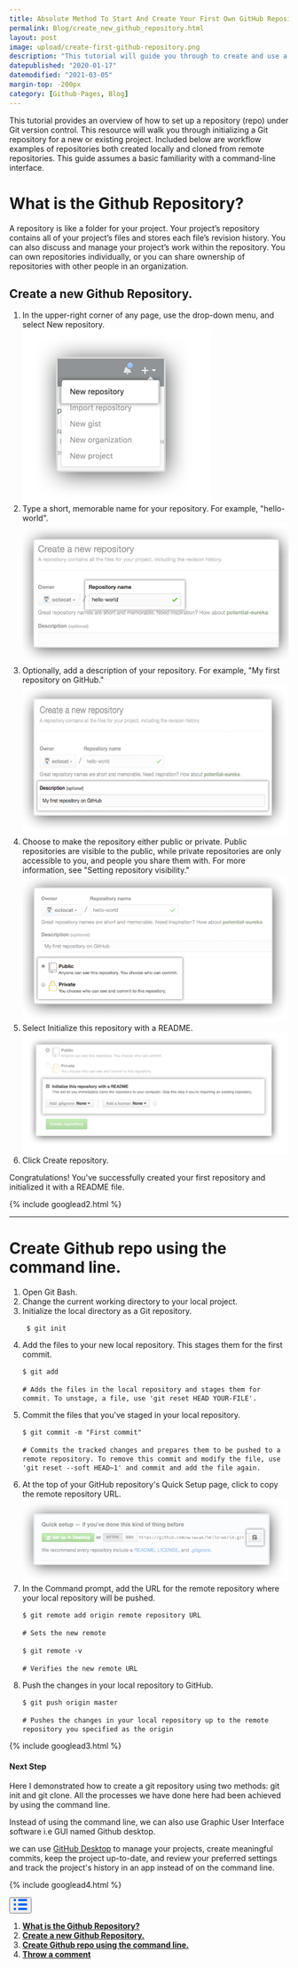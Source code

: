 ```yaml
---
title: Absolute Method To Start And Create Your First Own GitHub Repository.
permalink: Blog/create_new_github_repository.html
layout: post
image: upload/create-first-github-repository.png
description: "This tutorial will guide you through to create and use a new Github repository where GitHub stores each project in its own online repository. we can also create a remote repository on GitHub right from the command line, allow the user to interactively create a .gitignore file and so on."
datepublished: "2020-01-17"
datemodified: "2021-03-05"
margin-top: -200px
category: [Github-Pages, Blog]
---
```


This tutorial provides an overview of how to set up a repository (repo) under Git version control. This resource will walk you through initializing a Git repository for a new or existing project. Included below are workflow examples of repositories both created locally and cloned from remote repositories. This guide assumes a basic familiarity with a command-line interface.

<h1 id="what-is-github-repository">What is the Github Repository?</h1>

A repository is like a folder for your project. Your project’s repository contains all of your project’s files and stores each file’s revision history. You can also discuss and manage your project’s work within the repository. You can own repositories individually, or you can share ownership of repositories with other people in an organization.

<h2 id="create-new-github-repository">Create a new Github Repository.</h2>

<ol>
<li>In the upper-right corner of any page, use the drop-down menu, and select New repository. <br>
<img src="/uploads/git-new-repository-1.png">
 </li>
<li>Type a short, memorable name for your repository. For example, "hello-world". <br>
<img src="/uploads/git-new-repository-2.png">
</li>
<li>Optionally, add a description of your repository. For example, "My first repository on GitHub." <br>
<img src="/uploads/git-new-repository-3.png">
</li>

<li>Choose to make the repository either public or private. Public repositories are visible to the public, while private repositories are only accessible to you, and people you share them with. For more information, see "Setting repository visibility." <br>
<img src="/uploads/git-new-repository-4.png">
</li>

<li>Select Initialize this repository with a README. <br>

<img src="/uploads/git-new-repository-5.png">

</li>
<li>Click Create repository.</li>
</ol>

Congratulations! You've successfully created your first repository and initialized it with a README file.

{% include googlead2.html %}

<hr>

<h1 id="create-github-repo-using-command-line">Create Github repo using the command line.</h1>

<ol>
<li>Open Git Bash.</li>
<li>Change the current working directory to your local project.</li>
<li>Initialize the local directory as a Git repository. <br>
<pre><code> $ git init </code></pre></li>
<li>Add the files to your new local repository. This stages them for the first commit. <br>
<pre><code>$ git add <br>
# Adds the files in the local repository and stages them for commit. To unstage, a file, use 'git reset HEAD YOUR-FILE'. </code></pre></li>
<li>Commit the files that you've staged in your local repository. <br>
<pre><code>$ git commit -m "First commit" <br>
# Commits the tracked changes and prepares them to be pushed to a remote repository. To remove this commit and modify the file, use 'git reset --soft HEAD~1' and commit and add the file again.</code></pre></li>
<li>At the top of your GitHub repository's Quick Setup page, click to copy the remote repository URL.<br> <img src="/uploads/git-repo-setup.png"></li>
<li>In the Command prompt, add the URL for the remote repository where your local repository will be pushed.</li>

<pre><code>$ git remote add origin remote repository URL <br>
# Sets the new remote  <br>
$ git remote -v <br>
# Verifies the new remote URL</code></pre>
<li>Push the changes in your local repository to GitHub. <br>
</li>

<pre><code>$ git push origin master <br>
# Pushes the changes in your local repository up to the remote repository you specified as the origin</code></pre>
</ol>

{% include googlead3.html %}

<h4>Next Step</h4>

Here I demonstrated how to create a git repository using two methods: git init and git clone. All the processes we have done here had been achieved by using the command line.

Instead of using the command line, we can also use Graphic User Interface software i.e GUI named Github desktop.

we can use <a href="https://www.alltechnotricks.com/Blog/github_desktop_windows.html" rel="noopener">GitHub Desktop</a> to manage your projects, create meaningful commits, keep the project up-to-date, and review your preferred settings and track the project's history in an app instead of on the command line.

{% include googlead4.html %}

<div class="anim_container">
<button id="show">
<svg width="24" height="20" viewBox="0 0 24 20">
<path d="M3 0H1C0.4 0 0 0.4 0 1V3C0 3.6 0.4 4 1 4H3C3.6 4 4 3.6 4 3V1C4 0.4 3.6 0 3 0Z"
									fill="#0066FF" />
								<path d="M3 0H1C0.4 0 0 0.4 0 1V3C0 3.6 0.4 4 1 4H3C3.6 4 4 3.6 4 3V1C4 0.4 3.6 0 3 0Z"
									transform="translate(0 8)" fill="#0066FF" />
								<path d="M3 0H1C0.4 0 0 0.4 0 1V3C0 3.6 0.4 4 1 4H3C3.6 4 4 3.6 4 3V1C4 0.4 3.6 0 3 0Z"
									transform="translate(0 16)" fill="#0066FF" />
								<path
									d="M15 0H1C0.4 0 0 0.4 0 1V3C0 3.6 0.4 4 1 4H15C15.6 4 16 3.6 16 3V1C16 0.4 15.6 0 15 0Z"
									transform="translate(8)" fill="#0066FF" />
								<path
									d="M15 0H1C0.4 0 0 0.4 0 1V3C0 3.6 0.4 4 1 4H15C15.6 4 16 3.6 16 3V1C16 0.4 15.6 0 15 0Z"
									transform="translate(8 8)" fill="#0066FF" />
								<path
									d="M15 0H1C0.4 0 0 0.4 0 1V3C0 3.6 0.4 4 1 4H15C15.6 4 16 3.6 16 3V1C16 0.4 15.6 0 15 0Z"
									transform="translate(8 16)" fill="#0066FF" />
							</svg>
						</button><div id="links_container">
							<ol>
        <li><a href="#what-is-github-repository" class="test"><b>What is the Github Repository?</b></a></li>
        <li><a href="#create-new-github-repository" class="test"><b>Create a new Github Repository.</b></a></li>
        <li><a href="#create-github-repo-using-command-line" class="test"><b>Create Github repo using the command line.</b></a></li>
								<li><a href="#disqus_thread" class="test"><b>Throw a comment</b></a></li>
							</ol>
						</div>
</div>
